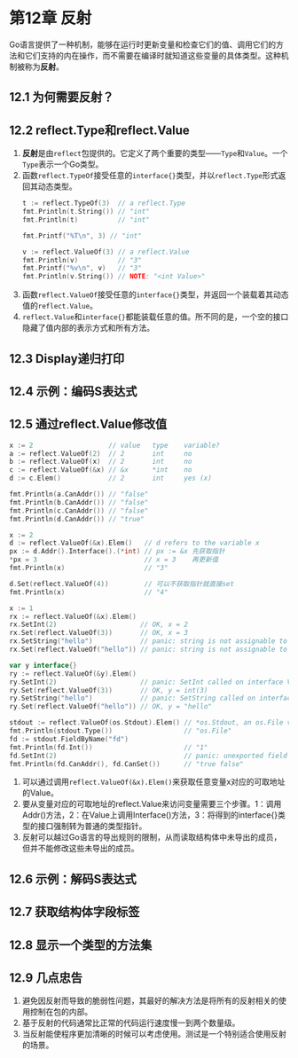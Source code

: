 # 第12章 反射
Go语言提供了一种机制，能够在运行时更新变量和检查它们的值、调用它们的方法和它们支持的内在操作，而不需要在编译时就知道这些变量的具体类型。这种机制被称为**反射**。

## 12.1 为何需要反射？

## 12.2 reflect.Type和reflect.Value
1. **反射**是由`reflect`包提供的。它定义了两个重要的类型——`Type`和`Value`。一个`Type`表示一个Go类型。
2. 函数`reflect.TypeOf`接受任意的`interface{}`类型，并以`reflect.Type`形式返回其动态类型。
   ```go
   t := reflect.TypeOf(3)  // a reflect.Type
   fmt.Println(t.String()) // "int"
   fmt.Println(t)          // "int"
   
   fmt.Printf("%T\n", 3) // "int"
   
   v := reflect.ValueOf(3) // a reflect.Value
   fmt.Println(v)          // "3"
   fmt.Printf("%v\n", v)   // "3"
   fmt.Println(v.String()) // NOTE: "<int Value>"
   ```
3. 函数`reflect.ValueOf`接受任意的`interface{}`类型，并返回一个装载着其动态值的`reflect.Value`。
4. `reflect.Value`和`interface{}`都能装载任意的值。所不同的是，一个空的接口隐藏了值内部的表示方式和所有方法。

## 12.3 Display递归打印

## 12.4 示例：编码S表达式

## 12.5 通过reflect.Value修改值
   ```go
   x := 2                   // value   type    variable?
   a := reflect.ValueOf(2)  // 2       int     no
   b := reflect.ValueOf(x)  // 2       int     no
   c := reflect.ValueOf(&x) // &x      *int    no
   d := c.Elem()            // 2       int     yes (x)
   
   fmt.Println(a.CanAddr()) // "false"
   fmt.Println(b.CanAddr()) // "false"
   fmt.Println(c.CanAddr()) // "false"
   fmt.Println(d.CanAddr()) // "true"
   
   x := 2
   d := reflect.ValueOf(&x).Elem()   // d refers to the variable x
   px := d.Addr().Interface().(*int) // px := &x 先获取指针
   *px = 3                           // x = 3    再更新值
   fmt.Println(x)                    // "3"
   
   d.Set(reflect.ValueOf(4))         // 可以不获取指针就直接set
   fmt.Println(x)                    // "4"
   
   x := 1
   rx := reflect.ValueOf(&x).Elem()
   rx.SetInt(2)                     // OK, x = 2
   rx.Set(reflect.ValueOf(3))       // OK, x = 3
   rx.SetString("hello")            // panic: string is not assignable to int
   rx.Set(reflect.ValueOf("hello")) // panic: string is not assignable to int
   
   var y interface{}
   ry := reflect.ValueOf(&y).Elem()
   ry.SetInt(2)                     // panic: SetInt called on interface Value
   ry.Set(reflect.ValueOf(3))       // OK, y = int(3)
   ry.SetString("hello")            // panic: SetString called on interface Value
   ry.Set(reflect.ValueOf("hello")) // OK, y = "hello"
   
   stdout := reflect.ValueOf(os.Stdout).Elem() // *os.Stdout, an os.File var
   fmt.Println(stdout.Type())                  // "os.File"
   fd := stdout.FieldByName("fd")
   fmt.Println(fd.Int())                       // "1"
   fd.SetInt(2)                                // panic: unexported field
   fmt.Println(fd.CanAddr(), fd.CanSet())      // "true false"
   ```
1. 可以通过调用`reflect.ValueOf(&x).Elem()`来获取任意变量x对应的可取地址的Value。
2. 要从变量对应的可取地址的reflect.Value来访问变量需要三个步骤。1：调用Addr()方法，2：在Value上调用Interface()方法，3：将得到的interface{}类型的接口强制转为普通的类型指针。
3. 反射可以越过Go语言的导出规则的限制，从而读取结构体中未导出的成员，但并不能修改这些未导出的成员。

## 12.6 示例：解码S表达式

## 12.7 获取结构体字段标签

## 12.8 显示一个类型的方法集

## 12.9 几点忠告
1. 避免因反射而导致的脆弱性问题，其最好的解决方法是将所有的反射相关的使用控制在包的内部。
2. 基于反射的代码通常比正常的代码运行速度慢一到两个数量级。
3. 当反射能使程序更加清晰的时候可以考虑使用。测试是一个特别适合使用反射的场景。